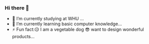 ### Hi there 👋
 - 🔭 I’m currently studying at WHU ...
 - 🌱 I’m currently learning basic computer knowledge...
 - ⚡ Fun fact:😥 I am a vegetable dog 
              😎 want to design wonderful products...

<!--
**weivwang/weivwang** is a ✨ _special_ ✨ repository because its `README.md` (this file) appears on your GitHub profile.

Here are some ideas to get you started:


- 👯 I’m looking to collaborate on ...
- 🤔 I’m looking for help with ...
- 💬 Ask me about ...
- 📫 How to reach me: ...
- 😄 Pronouns: ...

-->
